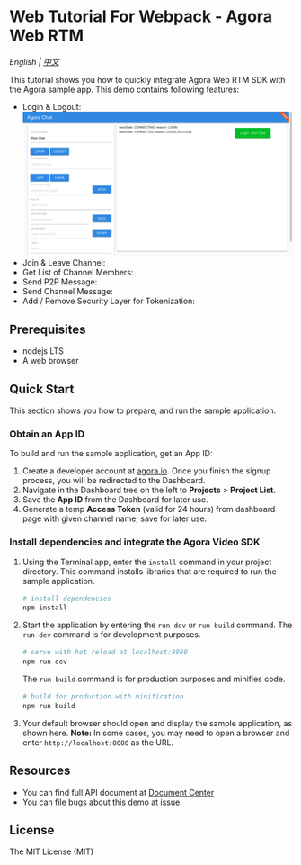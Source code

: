 # Web Tutorial For Webpack - Agora Web RTM

_English | [中文](README.zh.md)_

This tutorial shows you how to quickly integrate Agora Web RTM SDK with the Agora sample app.
This demo contains following features:

- Login & Logout:
  ![Login](/images/login.png)
- Join & Leave Channel:
- Get List of Channel Members:
- Send P2P Message:
- Send Channel Message:
- Add / Remove Security Layer for Tokenization:

## Prerequisites

- nodejs LTS
- A web browser

## Quick Start

This section shows you how to prepare, and run the sample application.

### Obtain an App ID

To build and run the sample application, get an App ID:

1. Create a developer account at [agora.io](https://dashboard.agora.io/signin/). Once you finish the signup process, you will be redirected to the Dashboard.
2. Navigate in the Dashboard tree on the left to **Projects** > **Project List**.
3. Save the **App ID** from the Dashboard for later use.
4. Generate a temp **Access Token** (valid for 24 hours) from dashboard page with given channel name, save for later use.

### Install dependencies and integrate the Agora Video SDK

1. Using the Terminal app, enter the `install` command in your project directory. This command installs libraries that are required to run the sample application.
   ```bash
   # install dependencies
   npm install
   ```
2. Start the application by entering the `run dev` or `run build` command.
   The `run dev` command is for development purposes.
   ```bash
   # serve with hot reload at localhost:8080
   npm run dev
   ```
   The `run build` command is for production purposes and minifies code.
   ```bash
   # build for production with minification
   npm run build
   ```
3. Your default browser should open and display the sample application, as shown here.
   **Note:** In some cases, you may need to open a browser and enter `http://localhost:8080` as the URL.

## Resources

- You can find full API document at [Document Center](https://docs.agora.io/en/)
- You can file bugs about this demo at [issue](https://github.com/AgoraIO/RTM/issues)

## License

The MIT License (MIT)
